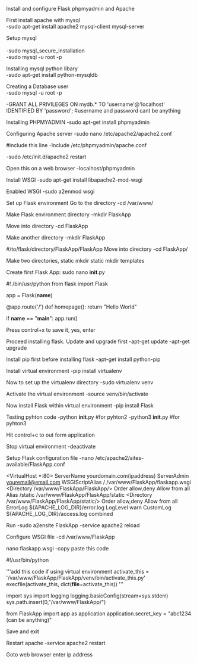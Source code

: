 
Install and configure Flask phpmyadmin and Apache

First install apache with mysql
<br>
-sudo apt-get install apache2 mysql-client mysql-server

Setup mysql<br>  
 -sudo mysql_secure_installation<br>
-sudo mysql -u root -p

Installing mysql python libary <br>
-sudo apt-get install python-mysqldb

Creating a Database user <br>
-sudo mysql -u root -p

-GRANT ALL PRIVILEGES ON mydb.* TO 'username'@'localhost' IDENTIFIED BY 'password';
#username and password cant be anything

Installing PHPMYADMIN
-sudo apt-get install phpmyadmin

Configuring Apache server 
-sudo nano /etc/apache2/apache2.conf

#include this line
-Include /etc/phpmyadmin/apache.conf

-sudo /etc/init.d/apache2 restart

Open this on a web browser
-localhost/phpmyadmin​

Install WSGI 
-sudo apt-get install libapache2-mod-wsgi

Enabled WSGI 
-sudo a2enmod wsgi

Set up Flask environment
Go to the directory
-cd /var/www/

Make Flask environment directory
-mkdir FlaskApp

Move into directory
-cd FlaskApp

Make another directory
-mkdir FlaskApp

#/to/flask/directory/FlaskApp/FlaskApp
Move into directory
-cd FlaskApp/

Make two directories, static
mkdir static
mkdir templates

Create first Flask App:
sudo nano __init__.py


#! /bin/usr/python
from flask import Flask

app = Flask(__name__)

@app.route('/')
def homepage():
    return "Hello World"


if __name__ == "__main__":
    app.run()

Press control+x to save it, yes, enter

Proceed installing flask. Update and upgrade first
-apt-get update
-apt-get upgrade

Install pip first before installing flask
-apt-get install python-pip

Install virtual environment
-pip install virtualenv

Now to set up the virtualenv directory
-sudo virtualenv venv

Activate the virtual environment
-source venv/bin/activate

Now install Flask within virtual environment
-pip install Flask

Testing pyhton code
-python __init__.py #for pyhton2
-python3 __init__.py #for pyhton3

Hit control+c to out form application

Stop virtual environment
-deactivate

Setup Flask configuration file
-nano /etc/apache2/sites-available/FlaskApp.conf

<VirtualHost *:80>
                ServerName yourdomain.com(ipaddress)
                ServerAdmin youremail@email.com
                WSGIScriptAlias / /var/www/FlaskApp/flaskapp.wsgi
                <Directory /var/www/FlaskApp/FlaskApp/>
                        Order allow,deny
                        Allow from all
                </Directory>
                Alias /static /var/www/FlaskApp/FlaskApp/static
                <Directory /var/www/FlaskApp/FlaskApp/static/>
                        Order allow,deny
                        Allow from all
                </Directory>
                ErrorLog ${APACHE_LOG_DIR}/error.log
                LogLevel warn
                CustomLog ${APACHE_LOG_DIR}/access.log combined
</VirtualHost>


Run
-sudo a2ensite FlaskApp
-service apache2 reload

Configure WSGI file
-cd /var/www/FlaskApp

nano flaskapp.wsgi
-copy paste this code


#!/usr/bin/python

'''add this code if using virtual environment
activate_this = '/var/www/FlaskApp/FlaskApp/venv/bin/activate_this.py'
execfile(activate_this, dict(__file__=activate_this))
'''

import sys
import logging
logging.basicConfig(stream=sys.stderr)
sys.path.insert(0,"/var/www/FlaskApp/")

from FlaskApp import app as application
application.secret_key = "abc1234 (can be anything)"



Save and exit

Restart apache
-service apache2 restart


Goto web browser enter ip address
